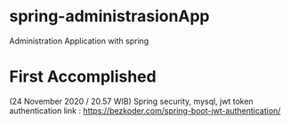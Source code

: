 # spring-administrasionApp
Administration Application with spring 

# First Accomplished 
(24 November 2020 / 20.57 WIB)
Spring security, mysql, jwt token authentication
link : https://bezkoder.com/spring-boot-jwt-authentication/
